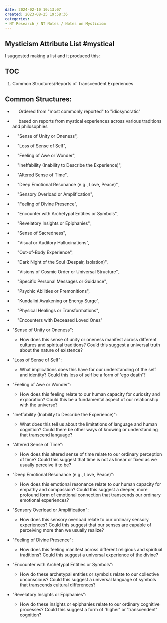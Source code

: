 ```yaml
---
date: 2024-02-10 10:13:07
created: 2023-08-25 19:58:36
categories:
- NT Research / NT Notes / Notes on Mysticism
---
```


## Mysticism Attribute List #mystical

I suggested making a list and it produced this: 

## TOC

1. Common Structures/Reports of Transcendent Experiences

  

  

## Common Structures:

-      Ordered from "most commonly reported" to "idiosyncratic"
-      based on reports from mystical experiences across various traditions and philosophies
-     "Sense of Unity or Oneness",

-     "Loss of Sense of Self",
-     "Feeling of Awe or Wonder",
-     "Ineffability (Inability to Describe the Experience)",
-     "Altered Sense of Time",
-     "Deep Emotional Resonance (e.g., Love, Peace)",
-     "Sensory Overload or Amplification",
-     "Feeling of Divine Presence",
-     "Encounter with Archetypal Entities or Symbols",
-     "Revelatory Insights or Epiphanies",
-     "Sense of Sacredness",
-     "Visual or Auditory Hallucinations",
-     "Out-of-Body Experience",
-     "Dark Night of the Soul (Despair, Isolation)",
-     "Visions of Cosmic Order or Universal Structure",
-     "Specific Personal Messages or Guidance",
-     "Psychic Abilities or Premonitions",
-     "Kundalini Awakening or Energy Surge",
-     "Physical Healings or Transformations",
-     "Encounters with Deceased Loved Ones"
- "Sense of Unity or Oneness": 

    - How does this sense of unity or oneness manifest across different cultures and spiritual traditions? Could this suggest a universal truth about the nature of existence?
- "Loss of Sense of Self": 
    - What implications does this have for our understanding of the self and identity? Could this loss of self be a form of 'ego death'?
- "Feeling of Awe or Wonder": 
    - How does this feeling relate to our human capacity for curiosity and exploration? Could this be a fundamental aspect of our relationship with the universe?
- "Ineffability (Inability to Describe the Experience)": 
    - What does this tell us about the limitations of language and human cognition? Could there be other ways of knowing or understanding that transcend language?
- "Altered Sense of Time": 
    - How does this altered sense of time relate to our ordinary perception of time? Could this suggest that time is not as linear or fixed as we usually perceive it to be?
- "Deep Emotional Resonance (e.g., Love, Peace)": 
    - How does this emotional resonance relate to our human capacity for empathy and compassion? Could this suggest a deeper, more profound form of emotional connection that transcends our ordinary emotional experiences?
- "Sensory Overload or Amplification": 
    - How does this sensory overload relate to our ordinary sensory experiences? Could this suggest that our senses are capable of perceiving more than we usually realize?
- "Feeling of Divine Presence": 
    - How does this feeling manifest across different religious and spiritual traditions? Could this suggest a universal experience of the divine?
- "Encounter with Archetypal Entities or Symbols": 
    - How do these archetypal entities or symbols relate to our collective unconscious? Could this suggest a universal language of symbols that transcends cultural differences?
- "Revelatory Insights or Epiphanies": 
    - How do these insights or epiphanies relate to our ordinary cognitive processes? Could this suggest a form of 'higher' or 'transcendent' cognition?